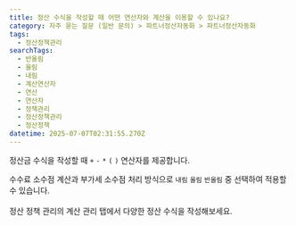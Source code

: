 ```yaml
---
title: 정산 수식을 작성할 때 어떤 연산자와 계산을 이용할 수 있나요?
category: 자주 묻는 질문 (일반 문의) > 파트너정산자동화 > 파트너정산자동화
tags:
  - 정산정책관리
searchTags:
  - 반올림
  - 올림
  - 내림
  - 계산연산자
  - 연산
  - 연산자
  - 정책관리
  - 정산정책관리
  - 정산정책
datetime: 2025-07-07T02:31:55.270Z
---
```


정산금 수식을 작성할 때 `+` `-` `*` `(` `)` 연산자를 제공합니다.

수수료 소수점 계산과 부가세 소수점 처리 방식으로 `내림` `올림` `반올림` 중 선택하여 적용할 수 있습니다.\
\
정산 정책 관리의 계산 관리 탭에서 다양한 정산 수식을 작성해보세요.
